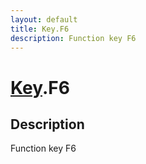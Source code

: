 ```yaml
---
layout: default
title: Key.F6
description: Function key F6
---
```

# [Key]({{site.url}}/Pages/Reference/Key.html).F6

## Description
Function key F6


